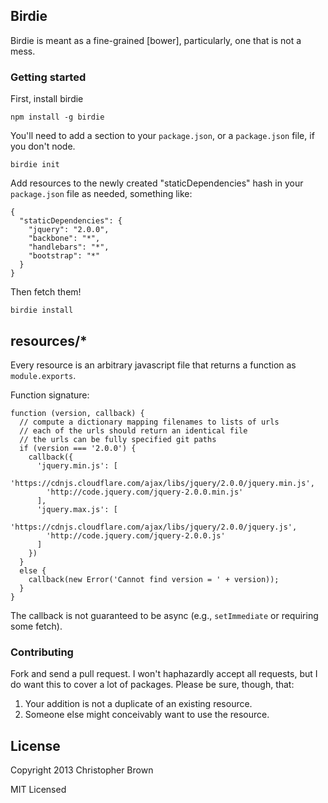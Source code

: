 ## Birdie

Birdie is meant as a fine-grained [bower], particularly, one that is not a mess.

### Getting started

First, install birdie

    npm install -g birdie

You'll need to add a section to your `package.json`, or a `package.json` file, if you don't node.

    birdie init

Add resources to the newly created "staticDependencies" hash in your `package.json` file as needed, something like:

    {
      "staticDependencies": {
        "jquery": "2.0.0",
        "backbone": "*",
        "handlebars": "*",
        "bootstrap": "*"
      }
    }

Then fetch them!

    birdie install

## resources/*

Every resource is an arbitrary javascript file that returns a function as `module.exports`.

Function signature:

    function (version, callback) {
      // compute a dictionary mapping filenames to lists of urls
      // each of the urls should return an identical file
      // the urls can be fully specified git paths
      if (version === '2.0.0') {
        callback({
          'jquery.min.js': [
            'https://cdnjs.cloudflare.com/ajax/libs/jquery/2.0.0/jquery.min.js',
            'http://code.jquery.com/jquery-2.0.0.min.js'
          ],
          'jquery.max.js': [
            'https://cdnjs.cloudflare.com/ajax/libs/jquery/2.0.0/jquery.js',
            'http://code.jquery.com/jquery-2.0.0.js'
          ]
        })
      }
      else {
        callback(new Error('Cannot find version = ' + version));
      }
    }

The callback is not guaranteed to be async (e.g., `setImmediate` or requiring some fetch).

### Contributing

Fork and send a pull request.
I won't haphazardly accept all requests, but I do want this to cover a lot of packages.
Please be sure, though, that:

1. Your addition is not a duplicate of an existing resource.
2. Someone else might conceivably want to use the resource.

## License

Copyright 2013 Christopher Brown

MIT Licensed
